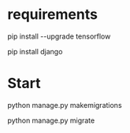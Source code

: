 
# requirements

pip install --upgrade tensorflow

pip install django


# Start

python manage.py makemigrations

python manage.py migrate 

